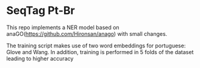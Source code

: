 # SeqTag Pt-Br
This repo implements a NER model based on anaGO(https://github.com/Hironsan/anago) with small changes.

The training script makes use of two word embeddings for portuguese: Glove and Wang. In addition, training is performed in 5 folds of the dataset leading to higher accuracy